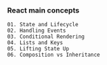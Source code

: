 ### React main concepts
```
01. State and Lifecycle
02. Handling Events
03. Conditional Rendering
04. Lists and Keys
05. Lifting State Up
06. Composition vs Inheritance
```
